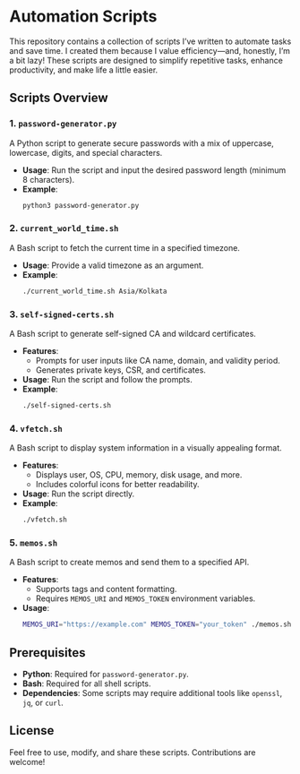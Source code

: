 # Automation Scripts

This repository contains a collection of scripts I’ve written to automate tasks and save time. I created them because I value efficiency—and, honestly, I’m a bit lazy! These scripts are designed to simplify repetitive tasks, enhance productivity, and make life a little easier.

## Scripts Overview

### 1. `password-generator.py`
A Python script to generate secure passwords with a mix of uppercase, lowercase, digits, and special characters.

- **Usage**: Run the script and input the desired password length (minimum 8 characters).
- **Example**:
  ```sh
  python3 password-generator.py
  ```

### 2. `current_world_time.sh`
A Bash script to fetch the current time in a specified timezone.

- **Usage**: Provide a valid timezone as an argument.
- **Example**:
  ```sh
  ./current_world_time.sh Asia/Kolkata
  ```

### 3. `self-signed-certs.sh`
A Bash script to generate self-signed CA and wildcard certificates.

  - **Features**:
    - Prompts for user inputs like CA name, domain, and validity period.
    - Generates private keys, CSR, and certificates.
  - **Usage**: Run the script and follow the prompts.
  - **Example**:
    ```sh
    ./self-signed-certs.sh
    ```

### 4. `vfetch.sh`
A Bash script to display system information in a visually appealing format.

  - **Features**:
    - Displays user, OS, CPU, memory, disk usage, and more.
    - Includes colorful icons for better readability.
  - **Usage**: Run the script directly.
  - **Example**:
    ```sh
    ./vfetch.sh
    ```

### 5. `memos.sh`
A Bash script to create memos and send them to a specified API.

  - **Features**:
    - Supports tags and content formatting.
    - Requires `MEMOS_URI` and `MEMOS_TOKEN` environment variables.
  - **Usage**:
    ```sh
    MEMOS_URI="https://example.com" MEMOS_TOKEN="your_token" ./memos.sh "Your memo content" -t tag1,tag2
    ```

## Prerequisites
  - **Python**: Required for `password-generator.py`.
  - **Bash**: Required for all shell scripts.
  - **Dependencies**: Some scripts may require additional tools like `openssl`, `jq`, or `curl`.

## License
Feel free to use, modify, and share these scripts. Contributions are welcome!
